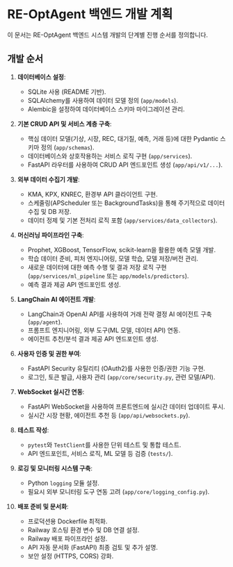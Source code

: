 # RE-OptAgent 백엔드 개발 계획

이 문서는 RE-OptAgent 백엔드 시스템 개발의 단계별 진행 순서를 정의합니다.

## 개발 순서

1.  **데이터베이스 설정**:
    *   SQLite 사용 (README 기반).
    *   SQLAlchemy를 사용하여 데이터 모델 정의 (`app/models`).
    *   Alembic을 설정하여 데이터베이스 스키마 마이그레이션 관리.

2.  **기본 CRUD API 및 서비스 계층 구축**:
    *   핵심 데이터 모델(기상, 시장, REC, 대기질, 예측, 거래 등)에 대한 Pydantic 스키마 정의 (`app/schemas`).
    *   데이터베이스와 상호작용하는 서비스 로직 구현 (`app/services`).
    *   FastAPI 라우터를 사용하여 CRUD API 엔드포인트 생성 (`app/api/v1/...`).

3.  **외부 데이터 수집기 개발**:
    *   KMA, KPX, KNREC, 환경부 API 클라이언트 구현.
    *   스케줄링(APScheduler 또는 BackgroundTasks)을 통해 주기적으로 데이터 수집 및 DB 저장.
    *   데이터 정제 및 기본 전처리 로직 포함 (`app/services/data_collectors`).

4.  **머신러닝 파이프라인 구축**:
    *   Prophet, XGBoost, TensorFlow, scikit-learn을 활용한 예측 모델 개발.
    *   학습 데이터 준비, 피처 엔지니어링, 모델 학습, 모델 저장/버전 관리.
    *   새로운 데이터에 대한 예측 수행 및 결과 저장 로직 구현 (`app/services/ml_pipeline` 또는 `app/models/predictors`).
    *   예측 결과 제공 API 엔드포인트 생성.

5.  **LangChain AI 에이전트 개발**:
    *   LangChain과 OpenAI API를 사용하여 거래 전략 결정 AI 에이전트 구축 (`app/agent`).
    *   프롬프트 엔지니어링, 외부 도구(ML 모델, 데이터 API) 연동.
    *   에이전트 추천/분석 결과 제공 API 엔드포인트 생성.

6.  **사용자 인증 및 권한 부여**:
    *   FastAPI Security 유틸리티 (OAuth2)를 사용한 인증/권한 기능 구현.
    *   로그인, 토큰 발급, 사용자 관리 (`app/core/security.py`, 관련 모델/API).

7.  **WebSocket 실시간 연동**:
    *   FastAPI WebSocket을 사용하여 프론트엔드에 실시간 데이터 업데이트 푸시.
    *   실시간 시장 현황, 에이전트 추천 등 (`app/api/websockets.py`).

8.  **테스트 작성**:
    *   `pytest`와 `TestClient`를 사용한 단위 테스트 및 통합 테스트.
    *   API 엔드포인트, 서비스 로직, ML 모델 등 검증 (`tests/`).

9.  **로깅 및 모니터링 시스템 구축**:
    *   Python `logging` 모듈 설정.
    *   필요시 외부 모니터링 도구 연동 고려 (`app/core/logging_config.py`).

10. **배포 준비 및 문서화**:
    *   프로덕션용 Dockerfile 최적화.
    *   Railway 호스팅 환경 변수 및 DB 연결 설정.
    *   Railway 배포 파이프라인 설정.
    *   API 자동 문서화 (FastAPI) 최종 검토 및 추가 설명.
    *   보안 설정 (HTTPS, CORS) 강화.
